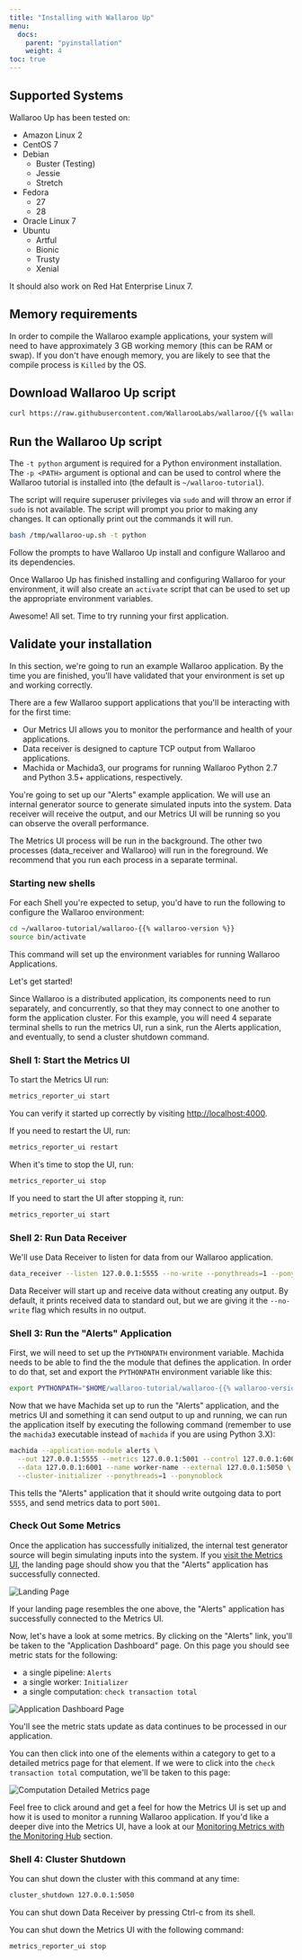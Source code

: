 ```yaml
---
title: "Installing with Wallaroo Up"
menu:
  docs:
    parent: "pyinstallation"
    weight: 4
toc: true
---
```


## Supported Systems

Wallaroo Up has been tested on:

- Amazon Linux 2
- CentOS 7
- Debian
  - Buster (Testing)
  - Jessie
  - Stretch
- Fedora
  - 27
  - 28
- Oracle Linux 7
- Ubuntu
  - Artful
  - Bionic
  - Trusty
  - Xenial

It should also work on Red Hat Enterprise Linux 7.

## Memory requirements

In order to compile the Wallaroo example applications, your system will need to have approximately 3 GB working memory (this can be RAM or swap). If you don't have enough memory, you are likely to see that the compile process is `Killed` by the OS.

## Download Wallaroo Up script

```bash
curl https://raw.githubusercontent.com/WallarooLabs/wallaroo/{{% wallaroo-version %}}/misc/wallaroo-up.sh -o /tmp/wallaroo-up.sh -J -L
```

## Run the Wallaroo Up script

The `-t python` argument is required for a Python environment installation. The `-p <PATH>` argument is optional and can be used to control where the Wallaroo tutorial is installed into (the default is `~/wallaroo-tutorial`).

The script will require superuser privileges via `sudo` and will throw an error if `sudo` is not available. The script will prompt you prior to making any changes. It can optionally print out the commands it will run.

```bash
bash /tmp/wallaroo-up.sh -t python
```

Follow the prompts to have Wallaroo Up install and configure Wallaroo and its dependencies.

Once Wallaroo Up has finished installing and configuring Wallaroo for your environment, it will also create an `activate` script that can be used to set up the appropriate environment variables.

Awesome! All set. Time to try running your first application.

## Validate your installation

In this section, we're going to run an example Wallaroo application. By the time you are finished, you'll have validated that your environment is set up and working correctly.

There are a few Wallaroo support applications that you'll be interacting with for the first time:

- Our Metrics UI allows you to monitor the performance and health of your applications.
- Data receiver is designed to capture TCP output from Wallaroo applications.
- Machida or Machida3, our programs for running Wallaroo Python 2.7 and Python 3.5+ applications, respectively.

You're going to set up our "Alerts" example application. We will use an internal generator source to generate simulated inputs into the system. Data receiver will receive the output, and our Metrics UI will be running so you can observe the overall performance.

The Metrics UI process will be run in the background. The other two processes (data_receiver and Wallaroo) will run in the foreground. We recommend that you run each process in a separate terminal.

### Starting new shells

For each Shell you're expected to setup, you'd have to run the following to configure the Wallaroo environment:

```bash
cd ~/wallaroo-tutorial/wallaroo-{{% wallaroo-version %}}
source bin/activate
```

This command will set up the environment variables for running Wallaroo Applications.

Let's get started!

Since Wallaroo is a distributed application, its components need to run separately, and concurrently, so that they may connect to one another to form the application cluster. For this example, you will need 4 separate terminal shells to run the metrics UI, run a sink, run the Alerts application, and eventually, to send a cluster shutdown command.

### Shell 1: Start the Metrics UI

To start the Metrics UI run:

```bash
metrics_reporter_ui start
```

You can verify it started up correctly by visiting [http://localhost:4000](http://localhost:4000).

If you need to restart the UI, run:

```bash
metrics_reporter_ui restart
```

When it's time to stop the UI, run:

```bash
metrics_reporter_ui stop
```

If you need to start the UI after stopping it, run:

```bash
metrics_reporter_ui start
```

### Shell 2: Run Data Receiver

We'll use Data Receiver to listen for data from our Wallaroo application.

```bash
data_receiver --listen 127.0.0.1:5555 --no-write --ponythreads=1 --ponynoblock
```

Data Receiver will start up and receive data without creating any output. By default, it prints received data to standard out, but we are giving it the `--no-write` flag which results in no output.

### Shell 3: Run the "Alerts" Application

First, we will need to set up the `PYTHONPATH` environment variable. Machida needs to be able to find the the module that defines the application. In order to do that, set and export the `PYTHONPATH` environment variable like this:

```bash
export PYTHONPATH="$HOME/wallaroo-tutorial/wallaroo-{{% wallaroo-version %}}/examples/python/alerts_stateful:$PYTHONPATH"
```

Now that we have Machida set up to run the "Alerts" application, and the metrics UI and something it can send output to up and running, we can run the application itself by executing the following command (remember to use the `machida3` executable instead of `machida` if you are using Python 3.X):

```bash
machida --application-module alerts \
  --out 127.0.0.1:5555 --metrics 127.0.0.1:5001 --control 127.0.0.1:6000 \
  --data 127.0.0.1:6001 --name worker-name --external 127.0.0.1:5050 \
  --cluster-initializer --ponythreads=1 --ponynoblock
```

This tells the "Alerts" application that it should write outgoing data to port `5555`, and send metrics data to port `5001`.

### Check Out Some Metrics

Once the application has successfully initialized, the internal test generator source will begin simulating inputs into the system. If you [visit the Metrics UI](http://localhost:4000), the landing page should show you that the "Alerts" application has successfully connected.

![Landing Page](/images/metrics/landing-page.png)

If your landing page resembles the one above, the "Alerts" application has successfully connected to the Metrics UI.

Now, let's have a look at some metrics. By clicking on the "Alerts" link, you'll be taken to the "Application Dashboard" page. On this page you should see metric stats for the following:

- a single pipeline: `Alerts`
- a single worker: `Initializer`
- a single computation: `check transaction total`

![Application Dashboard Page](/images/metrics/application-dashboard-page.png)

You'll see the metric stats update as data continues to be processed in our application.

You can then click into one of the elements within a category to get to a detailed metrics page for that element. If we were to click into the `check transaction total` computation, we'll be taken to this page:

![Computation Detailed Metrics page](/images/metrics/computation-detailed-metrics-page.png)

Feel free to click around and get a feel for how the Metrics UI is set up and how it is used to monitor a running Wallaroo application. If you'd like a deeper dive into the Metrics UI, have a look at our [Monitoring Metrics with the Monitoring Hub](/operators-manual/metrics-ui/) section.

### Shell 4: Cluster Shutdown

You can shut down the cluster with this command at any time:

```bash
cluster_shutdown 127.0.0.1:5050
```

You can shut down Data Receiver by pressing Ctrl-c from its shell.

You can shut down the Metrics UI with the following command:

```bash
metrics_reporter_ui stop
```
